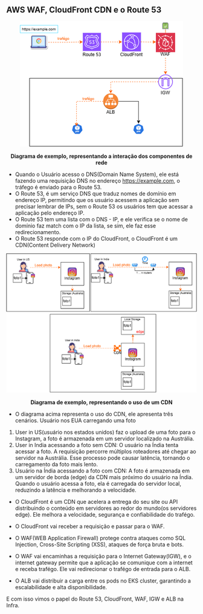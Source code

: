 ## AWS WAF, CloudFront CDN e o Route 53

<div align="center">

![diagrama](/icons/albIgw.png)

**Diagrama de exemplo, representando a interação dos componentes de rede**

</div>

- Quando o Usuário acesso o DNS(Domain Name System), ele está fazendo uma requisição DNS no endereço https://example.com, o tráfego é enviado para o Route 53.
- O Route 53, é um serviço DNS que traduz nomes de domínio em endereço IP, permitindo que os usuário acessem a aplicação sem precisar lembrar de IPs, sem o Route 53 os usuários tem que acessar a aplicação pelo endereço IP.
- O Route 53 tem uma lista com o DNS - IP, e ele verifica se o nome de domínio faz match com o IP da lista, se sim, ele faz esse redirecionamento.
- O Route 53 responde com o IP do CloudFront, o CloudFront é um CDN(Content Delivery Network)

<div align="center">

![diagrama](/icons/cdn.png)

**Diagrama de exemplo, representando o uso de um CDN**

</div>

- O diagrama acima representa o uso do CDN, ele apresenta três cenários.
  Usuário nos EUA carregando uma foto

1. User in US(usuário nos estados unidos) faz o upload de uma foto para o Instagram, a foto é armazenada em um servidor localizado na Austrália.
2. User in India acessando a foto sem CDN: O usuário na Índia tenta acessar a foto. A requisição percorre múltiplos roteadores até chegar ao servidor na Austrália. Esse processo pode causar latência, tornando o carregamento da foto mais lento.
3. Usuário na Índia acessando a foto com CDN: A foto é armazenada em um servidor de borda (edge) da CDN mais próximo do usuário na Índia. Quando o usuário acessa a foto, ela é carregada do servidor local, reduzindo a latência e melhorando a velocidade.

- O CloudFront é um CDN que acelera a entrega do seu site ou API distribuindo o conteúdo em servidores ao redor do mundo(os servidores edge). Ele melhora a velocidade, segurança e confiabilidade do trafégo.

- O CloudFront vai receber a requisição e passar para o WAF.
- O WAF(WEB Application Firewall) protege contra ataques como SQL Injection, Cross-Site Scripting (XSS), ataques de força bruta e bots.
- O WAF vai encaminhas a requisição para o Internet Gateway(IGW), e o internet gateway permite que a aplicação se comunique com a internet e receba trafégo. Ele vai redirecionar o trafégo de entrada para o ALB.
- O ALB vai distribuir a carga entre os pods no EKS cluster, garantindo a escalabilidade e alta disponibilidade.

E com isso vimos o papel do Route 53, CloudFront, WAF, IGW e ALB na Infra.
